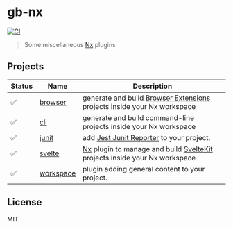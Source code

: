 # gb-nx

[![CI](https://img.shields.io/github/actions/workflow/status/GaryB432/gb-nx/main.yml?branch=master)](https://github.com/GaryB432/gb-nx/actions)

> Some miscellaneous [Nx](https://nx.dev/) plugins

## Projects

| Status | Name                            | Description                                                                                                                             |
| ------ | ------------------------------- | --------------------------------------------------------------------------------------------------------------------------------------- |
| ✅     | [browser](packages/browser)     | generate and build [Browser Extensions](https://chrome.google.com/webstore/category/extensions?hl=en) projects inside your Nx workspace |
| ✅     | [cli](packages/cli)             | generate and build command-line projects inside your Nx workspace                                                                       |
| ✅     | [junit](packages/junit)         | add [Jest Junit Reporter](https://www.npmjs.com/package/jest-junit) to your project.                                                    |
| ✅     | [svelte](packages/svelte)       | [Nx](https://nx.dev) plugin to manage and build [SvelteKit](https://kit.svelte.dev/docs/introduction) projects inside your Nx workspace |
| ✅     | [workspace](packages/workspace) | plugin adding general content to your project.                                                                                          |

## License

MIT
